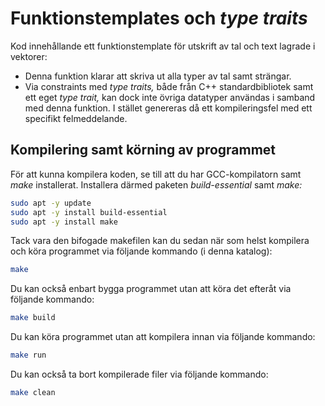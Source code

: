 # Funktionstemplates och *type traits*

Kod innehållande ett funktionstemplate för utskrift av tal och text lagrade i vektorer:
* Denna funktion klarar att skriva ut alla typer av tal samt strängar.
* Via constraints med *type traits,* både från C++ standardbibliotek samt ett eget *type trait,* kan dock inte övriga datatyper
användas i samband med denna funktion. I stället genereras då ett kompileringsfel med ett specifikt felmeddelande.

## Kompilering samt körning av programmet
För att kunna kompilera koden, se till att du har GCC-kompilatorn samt *make* installerat. Installera därmed paketen *build-essential* samt *make:*

```bash
sudo apt -y update
sudo apt -y install build-essential
sudo apt -y install make
```

Tack vara den bifogade makefilen kan du sedan när som helst kompilera och köra programmet via följande kommando (i denna katalog):

```bash
make
```

Du kan också enbart bygga programmet utan att köra det efteråt via följande kommando:

```bash
make build
```

Du kan köra programmet utan att kompilera innan via följande kommando:

```bash
make run
```

Du kan också ta bort kompilerade filer via följande kommando:

```bash
make clean
```